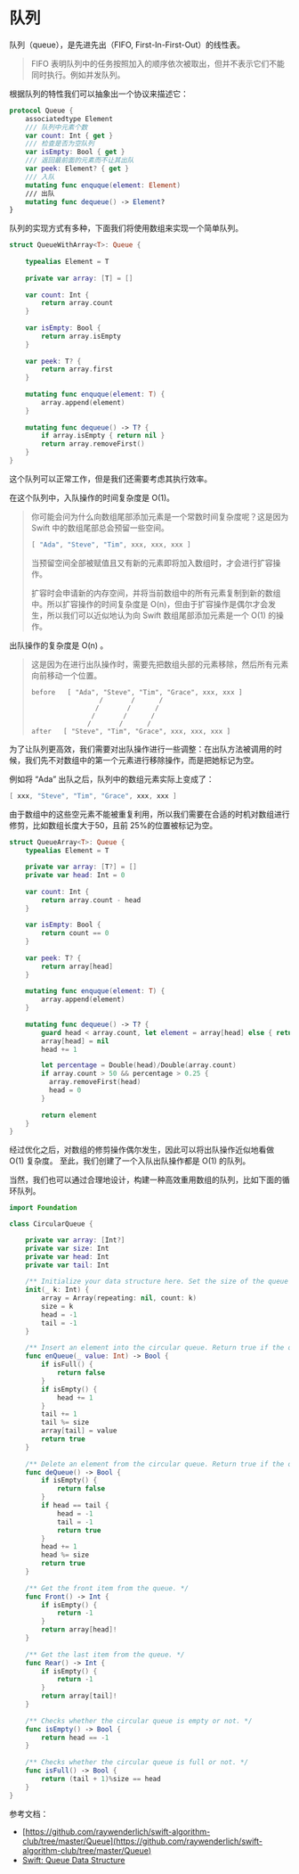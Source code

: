 # 队列

队列（queue），是先进先出（FIFO, First-In-First-Out）的线性表。

> FIFO 表明队列中的任务按照加入的顺序依次被取出，但并不表示它们不能同时执行。例如并发队列。

根据队列的特性我们可以抽象出一个协议来描述它：

```swift
protocol Queue {
    associatedtype Element
    /// 队列中元素个数
    var count: Int { get }
    /// 检查是否为空队列
    var isEmpty: Bool { get }
    /// 返回最前面的元素而不让其出队
    var peek: Element? { get }
    /// 入队
    mutating func enquque(element: Element)
    /// 出队
    mutating func dequeue() -> Element?
}
```

队列的实现方式有多种，下面我们将使用数组来实现一个简单队列。

```swift
struct QueueWithArray<T>: Queue {
    
    typealias Element = T
    
    private var array: [T] = []
    
    var count: Int {
        return array.count
    }
    
    var isEmpty: Bool {
        return array.isEmpty
    }
    
    var peek: T? {
        return array.first
    }
    
    mutating func enquque(element: T) {
        array.append(element)
    }
    
    mutating func dequeue() -> T? {
        if array.isEmpty { return nil }
        return array.removeFirst()
    }
}
```

这个队列可以正常工作，但是我们还需要考虑其执行效率。

在这个队列中，入队操作的时间复杂度是 O(1)。

> 你可能会问为什么向数组尾部添加元素是一个常数时间复杂度呢？这是因为 Swift 中的数组尾部总会预留一些空间。
>
> ```swift
> [ "Ada", "Steve", "Tim", xxx, xxx, xxx ]
> ```
> 当预留空间全部被赋值且又有新的元素即将加入数组时，才会进行扩容操作。
> 
> 扩容时会申请新的内存空间，并将当前数组中的所有元素复制到新的数组中。所以扩容操作的时间复杂度是 O(n)，但由于扩容操作是偶尔才会发生，所以我们可以近似地认为向 Swift 数组尾部添加元素是一个 O(1) 的操作。

出队操作的复杂度是 O(n) 。

> 这是因为在进行出队操作时，需要先把数组头部的元素移除，然后所有元素向前移动一个位置。
> 
> ```
> before   [ "Ada", "Steve", "Tim", "Grace", xxx, xxx ]
>                  /       /      /
>                 /       /      /
>                /       /      /
>               /       /      /
> after   [ "Steve", "Tim", "Grace", xxx, xxx, xxx ]
> ```

为了让队列更高效，我们需要对出队操作进行一些调整：在出队方法被调用的时候，我们先不对数组中的第一个元素进行移除操作，而是把她标记为空。

例如将 “Ada” 出队之后，队列中的数组元素实际上变成了：

```swift
[ xxx, "Steve", "Tim", "Grace", xxx, xxx ]
```
由于数组中的这些空元素不能被重复利用，所以我们需要在合适的时机对数组进行修剪，比如数组长度大于50，且前 25%的位置被标记为空。

```swift
struct QueueArray<T>: Queue {
    typealias Element = T
    
    private var array: [T?] = []
    private var head: Int = 0
    
    var count: Int {
        return array.count - head
    }
    
    var isEmpty: Bool {
        return count == 0
    }
    
    var peek: T? {
        return array[head]
    }
    
    mutating func enquque(element: T) {
        array.append(element)
    }
    
    mutating func dequeue() -> T? {
        guard head < array.count, let element = array[head] else { return nil }
        array[head] = nil
        head += 1

        let percentage = Double(head)/Double(array.count)
        if array.count > 50 && percentage > 0.25 {
          array.removeFirst(head)
          head = 0
        }
        
        return element
    }
}
```
经过优化之后，对数组的修剪操作偶尔发生，因此可以将出队操作近似地看做 O(1) 复杂度。
至此，我们创建了一个入队出队操作都是 O(1) 的队列。

当然，我们也可以通过合理地设计，构建一种高效重用数组的队列，比如下面的循环队列。

```swift
import Foundation

class CircularQueue {

    private var array: [Int?]
    private var size: Int
    private var head: Int
    private var tail: Int
    
    /** Initialize your data structure here. Set the size of the queue to be k. */
    init(_ k: Int) {
        array = Array(repeating: nil, count: k)
        size = k
        head = -1
        tail = -1
    }
    
    /** Insert an element into the circular queue. Return true if the operation is successful. */
    func enQueue(_ value: Int) -> Bool {
        if isFull() {
            return false
        }
        if isEmpty() {
            head += 1
        }
        tail += 1
        tail %= size
        array[tail] = value
        return true
    }
    
    /** Delete an element from the circular queue. Return true if the operation is successful. */
    func deQueue() -> Bool {
        if isEmpty() {
            return false
        }
        if head == tail {
            head = -1
            tail = -1
            return true
        }
        head += 1
        head %= size
        return true
    }
    
    /** Get the front item from the queue. */
    func Front() -> Int {
        if isEmpty() {
            return -1
        }
        return array[head]!
    }
    
    /** Get the last item from the queue. */
    func Rear() -> Int {
        if isEmpty() {
            return -1
        }
        return array[tail]!
    }
    
    /** Checks whether the circular queue is empty or not. */
    func isEmpty() -> Bool {
        return head == -1
    }
    
    /** Checks whether the circular queue is full or not. */
    func isFull() -> Bool {
        return (tail + 1)%size == head
    }
}
```

参考文档：

- [https://github.com/raywenderlich/swift-algorithm-club/tree/master/Queue](https://github.com/raywenderlich/swift-algorithm-club/tree/master/Queue)
- [Swift: Queue Data Structure](https://medium.com/@FOBmemory/swift-queue-data-structure-b9c9734f3462)